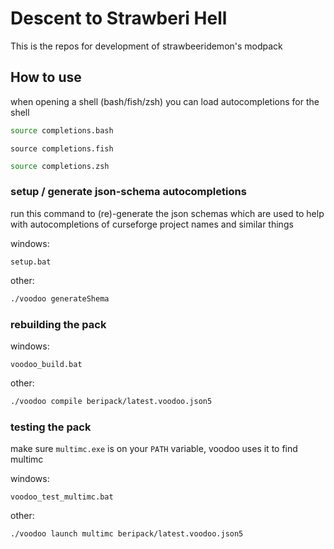 # Descent to Strawberi Hell

This is the repos for development of strawbeeridemon's modpack

## How to use

when opening a shell (bash/fish/zsh) you can load autocompletions for the shell

```bash
source completions.bash
```

```fish
source completions.fish
```

```zsh
source completions.zsh
```

### setup / generate json-schema autocompletions

run this command to (re)-generate the json schemas
which are used to help with autocompletions of curseforge project names and similar things

windows:
```
setup.bat
```

other:
```bash
./voodoo generateShema
```

### rebuilding the pack

windows: 
```
voodoo_build.bat
```

other:
```bash
./voodoo compile beripack/latest.voodoo.json5
```

### testing the pack

make sure `multimc.exe` is on your `PATH` variable, 
voodoo uses it to find multimc

windows:
```
voodoo_test_multimc.bat
```

other:
```bash
./voodoo launch multimc beripack/latest.voodoo.json5
```

